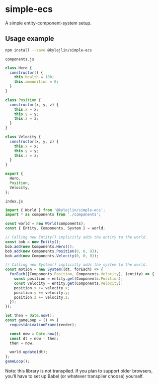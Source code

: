 # simple-ecs
A simple entity-component-system setup.

## Usage example
```bash
npm install --save @kylejlin/simple-ecs
```

`components.js`
```javascript
class Hero {
  constructor() {
    this.health = 100;
    this.ammunition = 0;
  }
}

class Position {
  constructor(x, y, z) {
    this.x = x;
    this.y = y;
    this.z = z;
  }
}

class Velocity {
  constructor(x, y, z) {
    this.x = x;
    this.y = y;
    this.z = z;
  }
}

export {
  Hero,
  Position,
  Velocity,
};
```

`index.js`
```javascript
import { World } from '@kylejlin/simple-ecs';
import * as components from './components';

const world = new World(components);
const { Entity, Components, System } = world;

// Calling new Entity() implicitly adds the entity to the world.
const bob = new Entity();
bob.add(new Components.Hero());
bob.add(new Components.Position(0, 0, 0));
bob.add(new Components.Velocity(0, 0, 0));

// Calling new System() implicitly adds the system to the world.
const motion = new System((dt, forEach) => {
  forEach([Components.Position, Components.Velocity], (entity) => {
    const position = entity.get(Components.Position);
    const velocity = entity.get(Components.Velocity);
    position.x += velocity.x;
    position.y += velocity.y;
    position.z += velocity.z;
  });
});

let then = Date.now();
const gameLoop = () => {
  requestAnimationFrame(render);

  const now = Date.now();
  const dt = now - then;
  then = now;

  world.update(dt);
};
gameLoop();
```

Note: this library is not transpiled.
If you plan to support older browsers, you'll have to set up Babel (or whatever transpiler choose) yourself.
